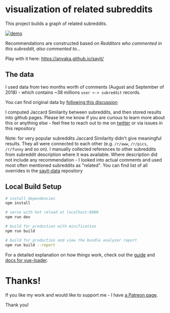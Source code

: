 # visualization of related subreddits

This project builds a graph of related subreddits.

[![demo](https://i.imgur.com/xKlxRkf.gif)](https://anvaka.github.io/sayit/)

Recommendations are constructed based on _Redditors who commented in this subreddit, also commented to..._

Play with it here: https://anvaka.github.io/sayit/

## The data

I used data from two months worth of comments (August and September of 2018) - which contains ~38 millions `user <-> subreddit` records.

You can find original data by [following this discussion](https://www.reddit.com/r/datasets/comments/3bxlg7/i_have_every_publicly_available_reddit_comment/)

I computed Jaccard Similarity between subreddits, and then stored results into github pages. Please let me know if you are curious to learn more about this or anything else - feel free to reach out to me on [twitter](https://twitter.com/anvaka) or via issues in this repository

Note: for very popular subreddits Jaccard Similarity didn't give meaningful results. They all were connected
to each other (e.g. `/r/aww`, `/r/pics`, `/r/funny` and so on). I manually collected references to other subreddits
from subreddit description where it was available. Where description did not include any recommendation -
I looked into actual comments and used most often mentioned subreddits as "related". You can find list of all
overrides in the [sayit-data](https://github.com/anvaka/sayit-data#override) repository

## Local Build Setup

```bash
# install dependencies
npm install

# serve with hot reload at localhost:8080
npm run dev

# build for production with minification
npm run build

# build for production and view the bundle analyzer report
npm run build --report
```

For a detailed explanation on how things work, check out the [guide](http://vuejs-templates.github.io/webpack/) and [docs for vue-loader](http://vuejs.github.io/vue-loader).

# Thanks!

If you like my work and would like to support me - I have [a Patreon page](https://www.patreon.com/anvaka).

Thank you!
